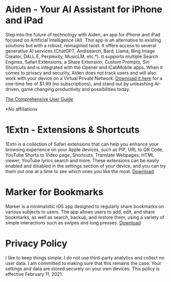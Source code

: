 # Aiden - Your AI Assistant for iPhone and iPad
Step into the future of technology with Aiden, an app for iPhone and iPad focused on Artificial Intelligence (AI). This app is an alternative to existing solutions but with a robust, reimagined twist. It offers access to several generative AI services (ChatGPT, Andisearch, Bard, Llama, Bing Image Creator, DALL.E, Perplexity, MusicLM, etc.*). It supports multiple Search Engines, Safari Extensions, a Share Extension, Custom Prompts, Siri Shortcuts and is integrated with the Opener and iCabMobile apps. When it comes to privacy and security, Aiden does not track users and will also work with your device on a Virtual Private Network. [Download it here](https://apps.apple.com/us/app/aiden-your-ai-assistant/id6447982264) for a one-time fee of $1.99 (no subscriptions), and stand out by unleashing AI-driven, game changing productivity and possibilities today.

[The Comprehensive User Guide](https://allaboutpdf.com/blog/2023/8/20/unleash-your-productivity-introducing-aiden-your-ai-assistant-for-iphone-and-ipad)

*No affiliations

# 1Extn - Extensions & Shortcuts
1Extn is a collection of Safari extensions that can help you enhance your browsing experience on your Apple devices, such as PiP, URL to QR Code, YouTube Shorts to Video page, Shortcuts, Translate Webpages, HTML viewer, YouTube lyrics search and more. These extensions can be easily enabled and disabled in the settings section of your device, and you can try them out one at a time to see which ones you like the most. [Download](https://apps.apple.com/us/app/1extn-extensions-shortcuts/id1599406759)

# Marker for Bookmarks
Marker is a minimalistic iOS app designed to regularly share bookmarks on various subjects to users. The app allows users to add, edit, and share bookmarks, as well as search, backup, and restore them, using a variety of simple interactions such as swipes and long presses.
[Download](https://apps.apple.com/us/app/marker-for-bookmarks/id1552983761)

# Privacy Policy
I like to keep things simple. I do not use third-party analytics and collect no user data. I am committed to making sure that this remains the case. Your settings and data are stored securely on your own devices. This policy is effective February 11, 2021.
